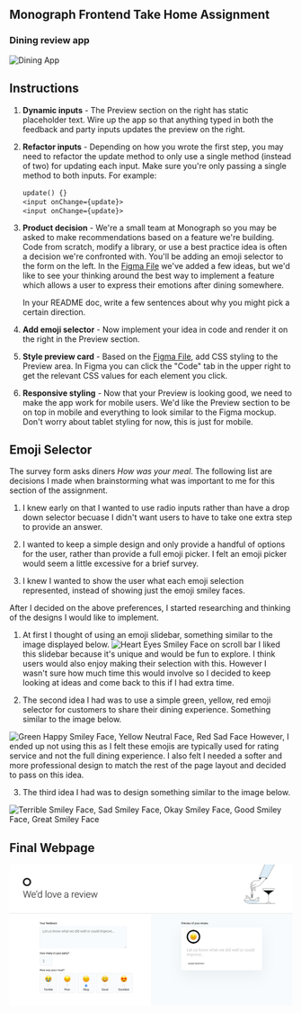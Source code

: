 ## Monograph Frontend Take Home Assignment 

### Dining review app

![Dining App](/app.png)

## Instructions

1. **Dynamic inputs** - The Preview section on the right has static placeholder text. Wire up the app so that anything typed in both the feedback and party inputs updates the preview on the right.
2. **Refactor inputs** - Depending on how you wrote the first step, you may need to refactor the update method to only use a single method (instead of two) for updating each input. Make sure you're only passing a single method to both inputs. For example:
    ```
    update() {}
    <input onChange={update}>
    <input onChange={update}>
    ```
3. **Product decision** - We're a small team at Monograph so you may be asked to make recommendations based on a feature we're building. Code from scratch, modify a library, or use a best practice idea is often a decision we're confronted with. You'll be adding an emoji selector to the form on the left. In the [Figma File](https://www.figma.com/file/jjqRhIa54hOakjjAWkpbmC/Take-home-frontend-test?node-id=0%3A1) we've added a few ideas, but we'd like to see your thinking around the best way to implement a feature which allows a user to express their emotions after dining somewhere.

    In your README doc, write a few sentences about why you might pick a certain direction.

4. **Add emoji selector** - Now implement your idea in code and render it on the right in the Preview section.
5. **Style preview card** - Based on the [Figma File](https://www.figma.com/file/jjqRhIa54hOakjjAWkpbmC/Take-home-frontend-test?node-id=0%3A1), add CSS styling to the Preview area. In Figma you can click the "Code" tab in the upper right to get the relevant CSS values for each element you click.
6. **Responsive styling** - Now that your Preview is looking good, we need to make the app work for mobile users. We'd like the Preview section to be on top in mobile and everything to look similar to the Figma mockup. Don't worry about tablet styling for now, this is just for mobile.

## Emoji Selector

The survey form asks diners *How was your meal*. The following list are decisions I made when brainstorming what was important to me for this section of the assignment. 

1) I knew early on that I wanted to use radio inputs rather than have a drop down selector becuase I didn't want users to have to take one extra step to provide an answer. 

2) I wanted to keep a simple design and only provide a handful of options for the user, rather than provide a full emoji picker. I felt an emoji picker would seem a little excessive for a brief survey.

3) I knew I wanted to show the user what each emoji selection represented, instead of showing just the emoji smiley faces. 

After I decided on the above preferences, I started researching and thinking of the designs I would like to implement. 

1) At first I thought of using an emoji slidebar, something similar to the image displayed below. 
 <img src="https://emd.diamonds/homepage/blog/images/50.jpg" alt="Heart Eyes Smiley Face on scroll bar" width="300px"> I liked this slidebar because it's unique and would be fun to explore. I think users would also enjoy making their selection with this. However I wasn't sure how much time this would involve so I decided to keep looking at ideas and come back to this if I had extra time. 

 2) The second idea I had was to use a simple green, yellow, red emoji selector for customers to share their dining experience. Something similar to the image below.  
 <img src="https://image.shutterstock.com/image-vector/vector-illustration-facial-expressions-smiley-260nw-735337456.jpg" alt="Green Happy Smiley Face, Yellow Neutral Face, Red Sad Face" width="300px">
 However, I ended up not using this as I felt these emojis are typically used for rating service and not the full dining experience. I also felt I needed a softer and more professional design to match the rest of the page layout and decided to pass on this idea.

 3) The third idea I had was to design something similar to the image below. 
 <img src="https://www.nicereply.com/blog/wp-content/uploads/2017/11/image8.png" alt="Terrible Smiley Face, Sad Smiley Face, Okay Smiley Face, Good Smiley Face, Great Smiley Face" width="300px"> 

## Final Webpage
<img src="/public/monographreviewlaptopview.png">




